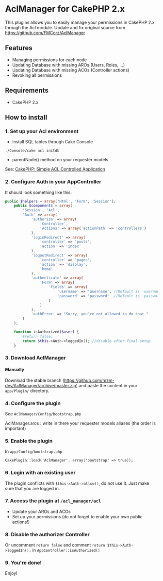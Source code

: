 # AclManager for CakePHP 2.x

This plugins allows you to easily manage your permissions in CakePHP 2.x through the Acl module.
Update and fix original source from https://github.com/FMCorz/AclManager

## Features

* Managing permissions for each node
* Updating Database with missing AROs (Users, Roles, ...)
* Updating Database with missing ACOs (Controller actions)
* Revoking all permissions

## Requirements

* CakePHP 2.x

## How to install

### 1. Set up your Acl environment

* Install SQL tables through Cake Console
 
 ```code
 ./Console/cake acl initdb
 ```
 
* parentNode() method on your requester models

See: [CakePHP: Simple ACL Controlled Application](http://book.cakephp.org/2.0/en/tutorials-and-examples/simple-acl-controlled-application/simple-acl-controlled-application.html)

### 2. Configure Auth in your AppController

It should look something like this:

```php
public $helpers = array('Html', 'Form', 'Session');
    public $components = array(
        'Session', 'Acl',
        'Auth' => array(
            'authorize' => array(
                'Controller',
                'Actions' => array('actionPath' => 'controllers')
            ),
            'loginRedirect' => array(
                'controller' => 'posts',
                'action' => 'index'
            ),
            'logoutRedirect' => array(
                'controller' => 'pages',
                'action' => 'display',
                'home'
            ),
            'authenticate' => array(
                'Form' => array(
                    'fields' => array(
                        'username' => 'username', //Default is 'username' in the userModel
                        'password' => 'password'  //Default is 'password' in the userModel
                    )
                )
            ),
            'authError' => "Sorry, you're not allowed to do that."
        )
    );

    function isAuthorized($user) {
        #return false; 
        return $this->Auth->loggedIn(); //disable after final setup
    }
```

### 3. Download AclManager

#### Manually

Download the stable branch (https://github.com/mzm-dev/AclManager/archive/master.zip) and paste the content in your `app/Plugin/` directory.

### 4. Configure the plugin

See `AclManager/Config/bootstrap.php`

AclManager.aros : write in there your requester models aliases (the order is important)

### 5. Enable the plugin

In `app/Config/bootstrap.php`

    CakePlugin::load('AclManager', array('bootstrap' => true));

### 6. Login with an existing user

The plugin conflicts with `$this->Auth->allow()`, do not use it. Just make sure that you are logged in.

### 7. Access the plugin at `/acl_manager/acl`

   * Update your AROs and ACOs
   * Set up your permissions (do not forget to enable your own public actions!)
   
### 8. Disable the authorizer Controller

Or uncomment `return false` and comment `return $this->Auth->loggedIn();` in `AppController::isAuthorized()`

### 9. You're done!

Enjoy!
